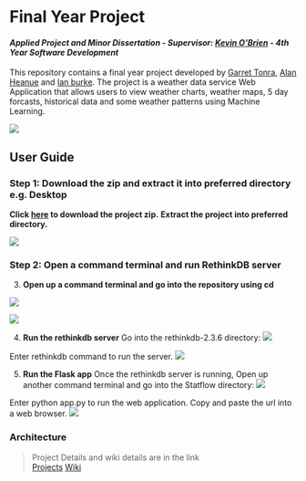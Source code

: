 # Final Year Project
#### *Applied Project and Minor Dissertation - Supervisor: [Kevin O'Brien]() - 4th Year Software Development*
This repository contains a final year project developed by [Garret Tonra](https://github.com/gtonra89), [Alan Heanue](https://github.com/heanuea) and [Ian burke](https://github.com/ianburkeixiv). The project is a weather data service Web Application that allows users to view weather charts, weather maps, 5 day forcasts, historical data and some weather patterns using Machine Learning. 

![](https://user-images.githubusercontent.com/22341150/32137635-9c4ee4f6-bc1b-11e7-92ac-1b0d92714ee9.png)


## User Guide

### Step 1: Download the zip and extract it into preferred directory e.g. Desktop
**Click [here](https://github.com/gtonra89/Final-Year-Project-4th-Year/archive/master.zip) to download the project zip.**
**Extract the project into preferred directory.**

![](https://user-images.githubusercontent.com/22341150/38942771-9f39d048-4327-11e8-829e-496cc89d7c0e.gif)

### Step 2: Open a command terminal and run RethinkDB server
3. **Open up a command terminal and go into the repository using cd**

![](https://user-images.githubusercontent.com/22341150/38942939-0efd1b4c-4328-11e8-9ebe-0cfd7cdfba72.PNG)

![](https://user-images.githubusercontent.com/22341150/38942940-0f1d4fc0-4328-11e8-944f-ab50de3ed378.PNG)

4. **Run the rethinkdb server**
Go into the rethinkdb-2.3.6 directory:
![](https://user-images.githubusercontent.com/22341150/38942942-0f3eada0-4328-11e8-8c6f-0cc70adc5588.PNG)

Enter rethinkdb command to run the server.
![](https://user-images.githubusercontent.com/22341150/38948671-1993873e-4338-11e8-90fd-5d78337ba831.PNG)

5. **Run the Flask app**
Once the rethinkdb server is running, Open up another command terminal and go into the Statflow directory:
![](https://user-images.githubusercontent.com/22341150/38948672-19af991a-4338-11e8-9e91-93e326d44d29.PNG)

Enter python app.py to run the web application. Copy and paste the url into a web browser.
![](https://user-images.githubusercontent.com/22341150/38948670-1972c2b0-4338-11e8-9913-bafedd4f3c85.PNG)


### Architecture



> Project Details and wiki details are in the link    
> [Projects](https://github.com/gtonra89/Final-Year-Project-4th-Year/projects/1)
> [Wiki](https://github.com/gtonra89/Final-Year-Project-4th-Year/wiki)
